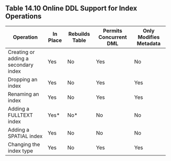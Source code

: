 
## Table 14.10 Online DDL Support for Index Operations

|Operation	|In Place	|Rebuilds Table	|Permits Concurrent DML	|Only Modifies Metadata|
|--|--|--|--|--|
|Creating or adding a secondary index	|Yes	|No	|Yes	|No|
|Dropping an index	|Yes	|No	|Yes	|Yes|
|Renaming an index	|Yes	|No	|Yes	|Yes|
|Adding a FULLTEXT index	|Yes*	|No*	|No	|No|
|Adding a SPATIAL index	|Yes	|No	|No	|No|
|Changing the index type	|Yes	|No	|Yes	|Yes|
